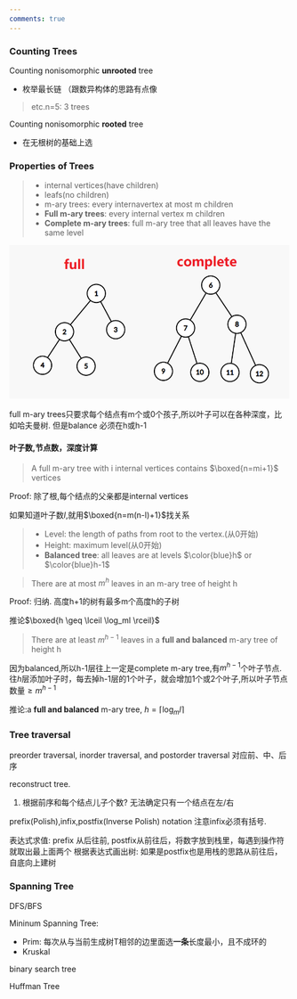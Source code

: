 ```yaml
---
comments: true
---
```


### Counting Trees

Counting nonisomorphic **unrooted** tree

- 枚举最长链 （跟数异构体的思路有点像

> etc.n=5:  3 trees

Counting nonisomorphic **rooted** tree

- 在无根树的基础上选

### Properties of Trees

> - internal vertices(have children)
> - leafs(no children)
> - m-ary trees: every internavertex at most m children
> - **Full m-ary trees**: every internal vertex m children
> - **Complete m-ary trees**: full m-ary tree that all leaves have  the same level

![4663350c933d864958568db2987816ee.png](../../_resources/4663350c933d864958568db2987816ee.png)

full m-ary trees只要求每个结点有m个或0个孩子,所以叶子可以在各种深度，比如哈夫曼树. 但是balance 必须在h或h-1

#### 叶子数,节点数，深度计算

> A full m-ary tree with i internal vertices contains $\boxed{n=mi+1}$ vertices

Proof: 除了根,每个结点的父亲都是internal vertices

如果知道叶子数$l$,就用$\boxed{n=m(n-l)+1}$找关系

> - Level: the length of paths from root to the vertex.(从0开始)
> - Height: maximum level(从0开始)
> - **Balanced tree**: all leaves are at levels $\color{blue}h$ or $\color{blue}h-1$



> There are at most $m^h$ leaves in an m-ary tree of height h

Proof: 归纳. 高度h+1的树有最多m个高度h的子树

推论$\boxed{h \geq \lceil \log_ml \rceil}$

> There are at least $m^{h-1}$ leaves in a **full and balanced** m-ary tree of height h

因为balanced,所以h-1层往上一定是complete m-ary tree,有$m^{h-1}$个叶子节点. 往$h$层添加叶子时，每去掉h-1层的1个叶子，就会增加1个或2个叶子,所以叶子节点数量$\geq m^{h-1}$

推论:a **full and balanced** m-ary tree, $h=\lceil \log_ml \rceil$

### Tree traversal

preorder traversal, inorder traversal, and postorder traversal 对应前、中、后序

reconstruct tree.

1. 根据前序和每个结点儿子个数? 无法确定只有一个结点在左/右



prefix(Polish),infix,postfix(Inverse Polish) notation  注意infix必须有括号.

表达式求值: prefix 从后往前, postfix从前往后，将数字放到栈里，每遇到操作符就取出最上面两个
根据表达式画出树: 如果是postfix也是用栈的思路从前往后，自底向上建树

### Spanning Tree

DFS/BFS

Mininum Spanning Tree: 

- Prim: 每次从与当前生成树T相邻的边里面选**一条**长度最小，且不成环的
- Kruskal



binary search tree

Huffman Tree
